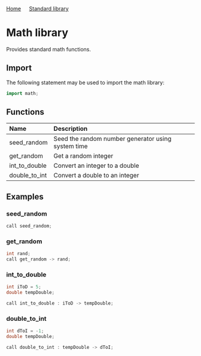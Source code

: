 [Home](https://puckowski.github.io/concert/) <span>&emsp;</span> [Standard library](https://puckowski.github.io/concert/standard_library.html)

# Math library

Provides standard math functions.

## Import

The following statement may be used to import the math library:

```cpp
import math;
```

## Functions

| Name          | Description                                        |
|:--------------|:---------------------------------------------------|
| seed_random   | Seed the random number generator using system time |
| get_random    | Get a random integer                               |
| int_to_double | Convert an integer to a double                     |
| double_to_int | Convert a double to an integer                     |

## Examples

### seed_random

```cpp
call seed_random;
```

### get_random

```cpp
int rand;
call get_random -> rand;
```

### int_to_double

```cpp
int iToD = 5;
double tempDouble;

call int_to_double : iToD -> tempDouble;
```

### double_to_int

```cpp
int dToI = -1;
double tempDouble;

call double_to_int : tempDouble -> dToI;
```
